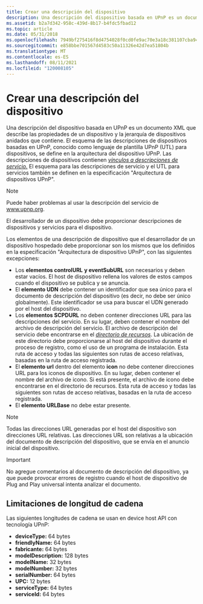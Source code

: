 ```yaml
---
title: Crear una descripción del dispositivo
description: Una descripción del dispositivo basada en UPnP es un documento XML que describe las propiedades de un dispositivo y la jerarquía de dispositivos anidados que contiene.
ms.assetid: b2a7d342-958c-439d-8b17-b4fdc5fbad12
ms.topic: article
ms.date: 05/31/2018
ms.openlocfilehash: 7949bf275416f8d4754028f0cd0fe9ac70e3a18c381107cba94569a0b1ec4dbf
ms.sourcegitcommit: e858bbe701567d4583c50a11326e42d7ea51804b
ms.translationtype: MT
ms.contentlocale: es-ES
ms.lasthandoff: 08/11/2021
ms.locfileid: "120008105"
---
```

# <a name="creating-a-device-description"></a>Crear una descripción del dispositivo

Una descripción del dispositivo [](d-gly.md) basada en UPnP es un documento XML que describe las propiedades de un dispositivo y la jerarquía de dispositivos anidados que contiene. El esquema de las descripciones de dispositivos basadas en UPnP, conocido como lenguaje de plantilla UPnP (UTL) para dispositivos, se define en la arquitectura del dispositivo UPnP. Las descripciones de dispositivos contienen [*vínculos a descripciones de servicio.*](s-gly.md) El esquema para las descripciones de servicio y el UTL para servicios también se definen en la especificación "Arquitectura de dispositivos UPnP".

> [!Note]  
> Puede haber problemas al usar la descripción del servicio de www.upnp.org.

 

El desarrollador de un dispositivo debe proporcionar descripciones de dispositivos y servicios para el dispositivo.

Los elementos de una descripción de dispositivo que el desarrollador de un dispositivo hospedado debe proporcionar son los mismos que los definidos en la especificación "Arquitectura de dispositivo UPnP", con las siguientes excepciones:

-   Los **elementos controlURL** **y eventSubURL** son necesarios y deben estar vacíos. El host de dispositivo rellena los valores de estos campos cuando el dispositivo se publica y se anuncia.
-   El **elemento UDN** debe contener un identificador que sea único para el documento de descripción del dispositivo (es decir, no debe ser único globalmente). Este identificador se usa para buscar el UDN generado por el host del dispositivo.
-   Los **elementos SCPDURL** no deben contener direcciones URL para las descripciones del servicio. En su lugar, deben contener el nombre del archivo de descripción del servicio. El archivo de descripción del servicio debe encontrarse en el [*directorio de recursos*](r-gly.md). La ubicación de este directorio debe proporcionarse al host del dispositivo durante el proceso de registro, como el uso de un programa de instalación. Esta ruta de acceso y todas las siguientes son rutas de acceso relativas, basadas en la ruta de acceso registrada.
-   El **elemento url** dentro del elemento **icon** no debe contener direcciones URL para los iconos de dispositivo. En su lugar, deben contener el nombre del archivo de icono. Si está presente, el archivo de icono debe encontrarse en el directorio de recursos. Esta ruta de acceso y todas las siguientes son rutas de acceso relativas, basadas en la ruta de acceso registrada.
-   El **elemento URLBase** no debe estar presente.

> [!Note]  
> Todas las direcciones URL generadas por el host del dispositivo son direcciones URL relativas. Las direcciones URL son relativas a la ubicación del documento de descripción del dispositivo, que se envía en el anuncio inicial del dispositivo.

 

> [!IMPORTANT]
> No agregue comentarios al documento de descripción del dispositivo, ya que puede provocar errores de registro cuando el host de dispositivo de Plug and Play universal intenta analizar el documento.

 

## <a name="string-length-limitations"></a>Limitaciones de longitud de cadena

Las siguientes longitudes de cadena se usan en device host API con tecnología UPnP:

-   **deviceType:** 64 bytes
-   **friendlyName:** 64 bytes
-   **fabricante:** 64 bytes
-   **modelDescription:** 128 bytes
-   **modelName:** 32 bytes
-   **modelNumber:** 32 bytes
-   **serialNumber:** 64 bytes
-   **UPC:** 12 bytes
-   **serviceType:** 64 bytes
-   **serviceId:** 64 bytes

 

 




